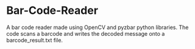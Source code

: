 # Bar-Code-Reader
A bar code reader made using OpenCV and pyzbar python libraries. The code scans a barcode and writes the decoded message onto a barcode_result.txt file.
